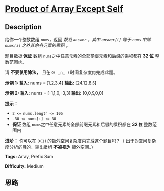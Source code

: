 # [Product of Array Except Self][title]

## Description

给你一个整数数组 `nums`，返回 _数组  `answer` ，其中 `answer[i]` 等于 `nums` 中除 `nums[i]`
之外其余各元素的乘积_ 。

题目数据 **保证** 数组 `nums`之中任意元素的全部前缀元素和后缀的乘积都在  **32 位** 整数范围内。

请 **不要使用除法，** 且在 `O( _n_ )` 时间复杂度内完成此题。



**示例 1:**
            **输入:** nums = [1,2,3,4]    **输出:** [24,12,8,6]    

**示例 2:**
            **输入:** nums = [-1,1,0,-3,3]    **输出:** [0,0,9,0,0]    



**提示：**

  * `2 <= nums.length <= 105`
  * `-30 <= nums[i] <= 30`
  * **保证** 数组 `nums`之中任意元素的全部前缀元素和后缀的乘积都在  **32 位** 整数范围内



**进阶：** 你可以在 `O(1)` 的额外空间复杂度内完成这个题目吗？（ 出于对空间复杂度分析的目的，输出数组 **不被视为** 额外空间。）


**Tags:** Array, Prefix Sum

**Difficulty:** Medium

## 思路

[title]: https://leetcode-cn.com/problems/product-of-array-except-self
